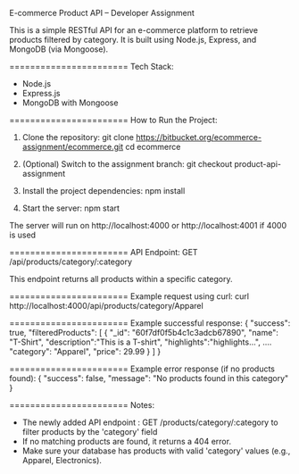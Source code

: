 E-commerce Product API – Developer Assignment

This is a simple RESTful API for an e-commerce platform to retrieve products filtered by category. It is built using Node.js, Express, and MongoDB (via Mongoose).

=======================   Tech Stack:
- Node.js
- Express.js
- MongoDB with Mongoose

=======================   How to Run the Project:
1. Clone the repository:
   git clone https://bitbucket.org/ecommerce-assignment/ecommerce.git
   cd ecommerce

2. (Optional) Switch to the assignment branch:
   git checkout product-api-assignment

3. Install the project dependencies:
   npm install

4. Start the server:
   npm start

The server will run on http://localhost:4000 or http://localhost:4001 if 4000 is used

=======================   API Endpoint:
GET /api/products/category/:category

This endpoint returns all products within a specific category.

=======================   Example request using curl:
curl http://localhost:4000/api/products/category/Apparel

=======================   Example successful response:
{
  "success": true,
  "filteredProducts": [
    {
      "_id": "60f7df0f5b4c1c3adcb67890",
      "name": "T-Shirt",
      "description":"This is a T-shirt",
      "highlights":"highlights...",
      ....
      "category": "Apparel",
      "price": 29.99
    }
  ]
}

=======================   Example error response (if no products found):
{
  "success": false,
  "message": "No products found in this category"
}

=======================   Notes:
- The newly added API endpoint : GET /products/category/:category to filter products by the 'category' field
- If no matching products are found, it returns a 404 error.
- Make sure your database has products with valid 'category' values (e.g., Apparel, Electronics).


